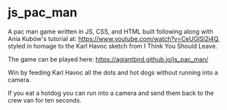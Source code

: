 # js_pac_man
A pac man game written in JS, CSS, and HTML built following along with Ania Kubów's tutorial at:
 https://www.youtube.com/watch?v=CeUGlSl2i4Q, styled in homage to the Karl Havoc sketch from I Think You Should Leave.

 The game can be played here: https://agiantbird.github.io/js_pac_man/

 Win by feeding Karl Havoc all the dots and hot dogs without running into a camera.
 
 If you eat a hotdog you can run into a camera and send them back to the crew van for ten seconds.
